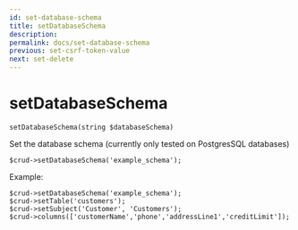 ```yaml
---
id: set-database-schema
title: setDatabaseSchema
description: 
permalink: docs/set-database-schema
previous: set-csrf-token-value
next: set-delete
---
```


# setDatabaseSchema


<pre><code class="language-php">setDatabaseSchema(string $databaseSchema)</code></pre>
Set the database schema (currently only tested on PostgresSQL databases)

<pre><code class="language-php">$crud->setDatabaseSchema('example_schema');</code></pre>

Example:

<pre><code class="language-php">$crud->setDatabaseSchema('example_schema');
$crud->setTable('customers');
$crud->setSubject('Customer', 'Customers');
$crud->columns(['customerName','phone','addressLine1','creditLimit']);</code></pre>